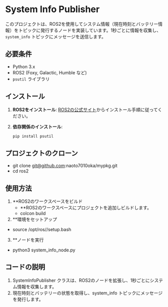 # System Info Publisher

このプロジェクトは、ROS2を使用してシステム情報（現在時刻とバッテリー情報）をトピックに発行するノードを実装しています。1秒ごとに情報を収集し、`system_info` トピックにメッセージを送信します。

## 必要条件

- Python 3.x
- ROS2 (Foxy, Galactic, Humble など)
- `psutil` ライブラリ

## インストール

1. **ROS2をインストール**: [ROS2の公式サイト](https://docs.ros.org/en/foxy/Installation.html)からインストール手順に従ってください。

2. **依存関係のインストール**:
   ```bash
   pip install psutil
## プロジェクトのクローン
- git clone git@github.com:naoto7010oka/mypkg.git
- cd ros2
## 使用方法
1. **ROS2のワークスペースをビルド
	- **ROS2のワークスペースにプロジェクトを追加しビルドします。
	- colcon build
2. **環境をセットアップ
- source /opt/ros/<distro>/setup.bash
3. **ノードを実行
- python3 system_info_node.py

## コードの説明
1. SystemInfoPublisher クラスは、ROS2のノードを拡張し、1秒ごとにシステム情報を収集します。
2. 現在時刻とバッテリーの状態を取得し、system_info トピックにメッセージを発行します。

